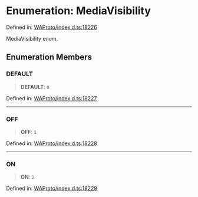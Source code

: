 # Enumeration: MediaVisibility

Defined in: [WAProto/index.d.ts:18226](https://github.com/Fokusdotid/bail/blob/dad8cbc7bd41e0c17126095b0fc017b92c3d85cf/WAProto/index.d.ts#L18226)

MediaVisibility enum.

## Enumeration Members

### DEFAULT

> **DEFAULT**: `0`

Defined in: [WAProto/index.d.ts:18227](https://github.com/Fokusdotid/bail/blob/dad8cbc7bd41e0c17126095b0fc017b92c3d85cf/WAProto/index.d.ts#L18227)

***

### OFF

> **OFF**: `1`

Defined in: [WAProto/index.d.ts:18228](https://github.com/Fokusdotid/bail/blob/dad8cbc7bd41e0c17126095b0fc017b92c3d85cf/WAProto/index.d.ts#L18228)

***

### ON

> **ON**: `2`

Defined in: [WAProto/index.d.ts:18229](https://github.com/Fokusdotid/bail/blob/dad8cbc7bd41e0c17126095b0fc017b92c3d85cf/WAProto/index.d.ts#L18229)
